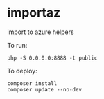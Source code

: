 # importaz
import to azure helpers

To run:
```
php -S 0.0.0.0:8888 -t public
```

To deploy:
```
composer install
composer update --no-dev
```

